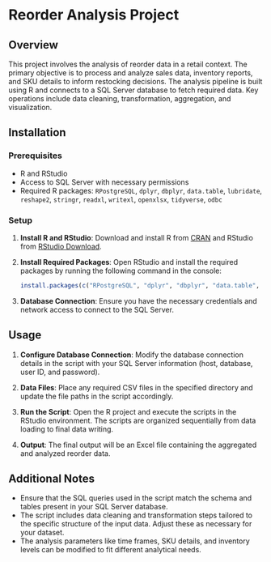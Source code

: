 # Reorder Analysis Project

## Overview

This project involves the analysis of reorder data in a retail context. The primary objective is to process and analyze sales data, inventory reports, and SKU details to inform restocking decisions. The analysis pipeline is built using R and connects to a SQL Server database to fetch required data. Key operations include data cleaning, transformation, aggregation, and visualization.

## Installation

### Prerequisites

- R and RStudio
- Access to SQL Server with necessary permissions
- Required R packages: `RPostgreSQL`, `dplyr`, `dbplyr`, `data.table`, `lubridate`, `reshape2`, `stringr`, `readxl`, `writexl`, `openxlsx`, `tidyverse`, `odbc`

### Setup

1. **Install R and RStudio**: Download and install R from [CRAN](https://cran.r-project.org/) and RStudio from [RStudio Download](https://rstudio.com/products/rstudio/download/).

2. **Install Required Packages**: Open RStudio and install the required packages by running the following command in the console:

   ```R
   install.packages(c("RPostgreSQL", "dplyr", "dbplyr", "data.table", "lubridate", "reshape2", "stringr", "readxl", "writexl", "openxlsx", "tidyverse", "odbc"))
   ```

3. **Database Connection**: Ensure you have the necessary credentials and network access to connect to the SQL Server.

## Usage

1. **Configure Database Connection**: Modify the database connection details in the script with your SQL Server information (host, database, user ID, and password).

2. **Data Files**: Place any required CSV files in the specified directory and update the file paths in the script accordingly.

3. **Run the Script**: Open the R project and execute the scripts in the RStudio environment. The scripts are organized sequentially from data loading to final data writing.

4. **Output**: The final output will be an Excel file containing the aggregated and analyzed reorder data.

## Additional Notes

- Ensure that the SQL queries used in the script match the schema and tables present in your SQL Server database.
- The script includes data cleaning and transformation steps tailored to the specific structure of the input data. Adjust these as necessary for your dataset.
- The analysis parameters like time frames, SKU details, and inventory levels can be modified to fit different analytical needs.
